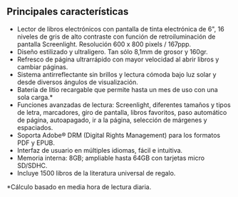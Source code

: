 ﻿## Principales características

- Lector de libros electrónicos con pantalla de tinta electrónica de 6", 16 niveles de gris de alto contraste con función de retroiluminación de pantalla Screenlight. Resolución 600 x 800 pixels / 167ppp. 
- Diseño estilizado y ultraligero. Tan sólo 8,1mm de grosor y 160gr.
- Refresco de página ultrarrápido con mayor velocidad al abrir libros y cambiar páginas.
- Sistema antirreflectante sin brillos y lectura cómoda bajo luz solar y desde diversos ángulos de visualización.
- Batería de litio recargable que permite hasta un mes de uso con una sola carga.*
- Funciones avanzadas de lectura: Screenlight, diferentes tamaños y tipos de letra, marcadores, giro de pantalla, libros favoritos, paso automático de página, autoapagado, ir a la página, selección de márgenes y espaciados.
- Soporta Adobe® DRM (Digital Rights Management) para los formatos PDF y EPUB.
- Interfaz de usuario en múltiples idiomas, fácil e intuitiva.
- Memoria interna: 8GB; ampliable hasta 64GB con tarjetas micro SD/SDHC. 
- Incluye 1500 libros de la literatura universal de regalo.

*Cálculo basado en media hora de lectura diaria.
